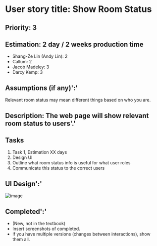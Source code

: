 # User story title: Show Room Status

## Priority: 3


## Estimation: 2 day  / 2 weeks production time

* Shang-Ze Lin (Andy Lin): 2
* Callum: 2
* Jacob Madeley: 3
* Darcy Kemp: 3

## Assumptions (if any)':'

Relevant room status may mean different things based on who you are.

## Description: The web page will show relevant room status to users'.'

## Tasks

1. Task 1, Estimation XX days
2. Design UI
3. Outline what room status info is useful for what user roles
4. Communicate this status to the correct users

## UI Design':'

![image](https://github.com/JacobMadeley/cp3407-project-v2024/assets/110138379/429ad54e-b521-4cad-b0c9-f6780e76cddc)

## Completed':'

* (New, not in the textbook)
* Insert screenshots of completed.
* If you have multiple versions (changes between interactions), show them all.
